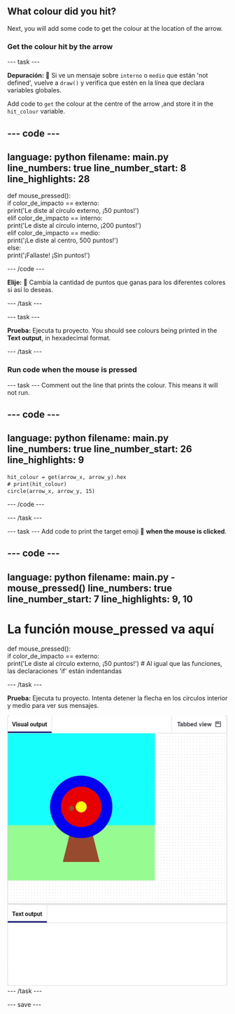 ## What colour did you hit?

Next, you will add some code to get the colour at the location of the arrow.

### Get the colour hit by the arrow

--- task ---

**Depuración:** 🐞 Si ve un mensaje sobre `interno` o `medio` que están 'not defined', vuelve a `draw()` y verifica que estén en la línea que declara variables globales.

Add code to `get` the colour at the centre of the arrow ,and store it in the `hit_colour` variable.


--- code ---
---
language: python filename: main.py line_numbers: true line_number_start: 8
line_highlights: 28
---
def mouse_pressed():    
if color_de_impacto == externo:   
print('Le diste al círculo externo, ¡50 puntos!')   
elif color_de_impacto == interno:   
print('Le diste al círculo interno, ¡200 puntos!')   
elif color_de_impacto == medio:    
print('¡Le diste al centro, 500 puntos!')   
else:   
print('¡Fallaste! ¡Sin puntos!')

--- /code ---

**Elije:** 💭 Cambia la cantidad de puntos que ganas para los diferentes colores si así lo deseas.

--- /task ---

--- task ---

**Prueba:** Ejecuta tu proyecto. You should see colours being printed in the **Text output**, in hexadecimal format.

--- /task ---

### Run code when the mouse is pressed

--- task --- Comment out the line that prints the colour. This means it will not run.

--- code ---
---
language: python filename: main.py line_numbers: true line_number_start: 26
line_highlights: 9
---

    hit_colour = get(arrow_x, arrow_y).hex
    # print(hit_colour)
    circle(arrow_x, arrow_y, 15)
--- /code ---

--- /task ---

--- task --- Add code to print the target emoji 🎯 **when the mouse is clicked**.

--- code ---
---
language: python filename: main.py - mouse_pressed() line_numbers: true line_number_start: 7
line_highlights: 9, 10
---
# La función mouse_pressed va aquí
def mouse_pressed():     
if color_de_impacto == externo:      
print('Le diste al círculo externo, ¡50 puntos!') # Al igual que las funciones, las declaraciones 'if' están indentandas

--- /task ---

**Prueba:** Ejecuta tu proyecto. Intenta detener la flecha en los círculos interior y medio para ver sus mensajes.

![target emoji printed when mouse clicked](images/target_printed.gif) --- /task ---


--- save ---